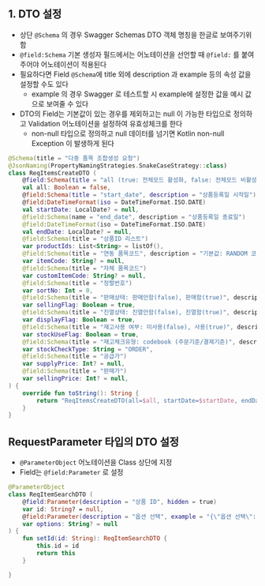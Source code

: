 ## 1. DTO 설정

- 상단 `@Schema` 의 경우 Swagger Schemas DTO 객체 명칭을 한글로 보여주기위함
- `@field:Schema` 기본 생성자 필드에서는 어노테이션을 선언할 때 `@field:` 를 붙여주어야 어노테이션이 적용된다
- 필요하다면 Field `@Schema`에 title 외에 description 과 example 등의 속성 값을 설정할 수도 있다
  - example 의 경우 Swagger 로 테스트할 시 example에 설정한 값을 예시 값으로 보여줄 수 있다
- DTO의 Field는 기본값이 있는 경우를 제외하고는 null 이 가능한 타입으로 정의하고 Validation 어노테이션을 설정하여 유효성체크를 한다
  - non-null 타입으로 정의하고 null 데이터를 넘기면 Kotlin non-null Exception 이 발생하게 된다

```kotlin
@Schema(title = "다중 품목 조합생성 요청")
@JsonNaming(PropertyNamingStrategies.SnakeCaseStrategy::class)
class ReqItemsCreateDTO (
    @field:Schema(title = "all (true: 전체모드 활성화, false: 전체모드 비활성화)", description = "전체모드")
    val all: Boolean = false,
    @field:Schema(title = "start_date", description = "상품등록일 시작일")
    @field:DateTimeFormat(iso = DateTimeFormat.ISO.DATE)
    val startDate: LocalDate? = null,
    @field:Schema(name = "end_date", description = "상품등록일 종료일")
    @field:DateTimeFormat(iso = DateTimeFormat.ISO.DATE)
    val endDate: LocalDate? = null,
    @field:Schema(title = "상품ID 리스트")
    var productIds: List<String> = listOf(),
    @field:Schema(title = "연동 품목코드", description = "기본값: RANDOM 코드", hidden = true)
    var itemCode: String? = null,
    @field:Schema(title = "자체 품목코드")
    var customItemCode: String? = null,
    @field:Schema(title = "정렬번호")
    var sortNo: Int = 0,
    @field:Schema(title = "판매상태: 판매안함(false), 판매함(true)", description = "기본값: 판매함(true)")
    var sellingFlag: Boolean = true,
    @field:Schema(title = "진열상태: 진열안함(false), 진열함(true)", description = "기본값: 진열함(true)")
    var displayFlag: Boolean = true,
    @field:Schema(title = "재고사용 여부: 미사용(false), 사용(true)", description = "기본값: 사용(true)")
    var stockUseFlag: Boolean = true,
    @field:Schema(title = "재고체크유형: codebook (주문기준/결제기준)", description = "기본값: 주문기준(ORDER)", example = "ORDER")
    var stockCheckType: String = "ORDER",
    @field:Schema(title = "공급가")
    var supplyPrice: Int? = null,
    @field:Schema(title = "판매가")
    var sellingPrice: Int? = null,
) {
    override fun toString(): String {
        return "ReqItemsCreateDTO(all=$all, startDate=$startDate, endDate=$endDate, productIds=$productIds, itemCode=$itemCode, customItemCode=$customItemCode, sortNo=$sortNo, sellingFlag=$sellingFlag, displayFlag=$displayFlag, stockUseFlag=$stockUseFlag, stockCheckType='$stockCheckType', supplyPrice=$supplyPrice, sellingPrice=$sellingPrice)"
    }
}
```

## RequestParameter 타입의 DTO 설정

- `@ParameterObject` 어노테이션을 Class 상단에 지정
- Field는 `@field:Parameter` 로 설정

```kotlin
@ParameterObject
class ReqItemSearchDTO (
    @field:Parameter(description = "상품 ID", hidden = true)
    var id: String? = null,
    @field:Parameter(description = "옵션 선택", example = "{\"옵션 선택\":\"바베큐포크 500g\"}")
    var options: String? = null
) {
    fun setId(id: String): ReqItemSearchDTO {
        this.id = id
        return this
    }

} 
```